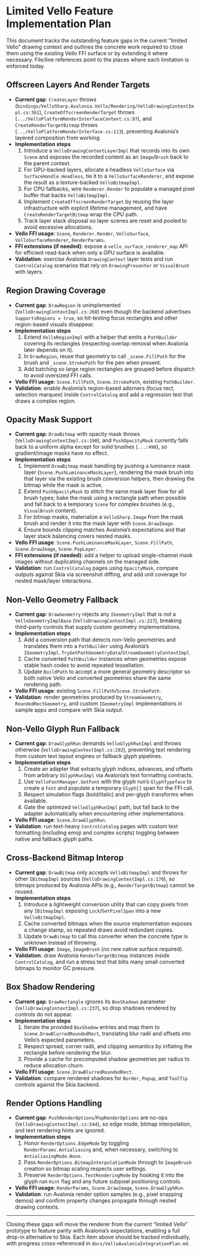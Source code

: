 # Limited Vello Feature Implementation Plan

This document tracks the outstanding feature gaps in the current “limited Vello” drawing context and outlines the concrete work required to close them using the existing Vello FFI surface or by extending it where necessary. File/line references point to the places where each limitation is enforced today.

## Offscreen Layers And Render Targets

- **Current gap**: `CreateLayer` throws (`bindings/VelloSharp.Avalonia.Vello/Rendering/VelloDrawingContextImpl.cs:361`), `CreateOffscreenRenderTarget` throws (`.../VelloPlatformRenderInterfaceContext.cs:97`), and `CreateRenderTargetBitmap` throws (`.../VelloPlatformRenderInterface.cs:113`), preventing Avalonia’s layered composition from working.
- **Implementation steps**
  1. Introduce a `VelloDrawingContextLayerImpl` that records into its own `Scene` and exposes the recorded content as an `Image`/`Brush` back to the parent context.
  2. For GPU-backed layers, allocate a headless `VelloSurface` via `SurfaceHandle.Headless`, tie it to a `VelloSurfaceRenderer`, and expose the result as a texture-backed `VelloBitmapImpl`.
  3. For CPU fallbacks, wire `Renderer.Render` to populate a managed pixel buffer that backs `VelloBitmapImpl`.
  4. Implement `CreateOffscreenRenderTarget` by reusing the layer infrastructure with explicit lifetime management, and have `CreateRenderTargetBitmap` wrap the CPU path.
  5. Track layer stack disposal so layer scenes are reset and pooled to avoid excessive allocations.
- **Vello FFI usage**: `Scene`, `Renderer.Render`, `VelloSurface`, `VelloSurfaceRenderer`, `RenderParams`.
- **FFI extensions (if needed)**: expose a `vello_surface_renderer_map` API for efficient read-back when only a GPU surface is available.
- **Validation**: exercise Avalonia `DrawingContext` layer tests and run `ControlCatalog` scenarios that rely on `DrawingPresenter` or `VisualBrush` with layers.

## Region Drawing Coverage

- **Current gap**: `DrawRegion` is unimplemented (`VelloDrawingContextImpl.cs:260`) even though the backend advertises `SupportsRegions = true`, so hit-testing focus rectangles and other region-based visuals disappear.
- **Implementation steps**
  1. Extend `VelloRegionImpl` with a helper that emits a `PathBuilder` covering its rectangles (respecting overlap removal when Avalonia later depends on it).
  2. In `DrawRegion`, reuse that geometry to call `_scene.FillPath` for the brush and `_scene.StrokePath` for the pen when present.
  3. Add batching so large region rectangles are grouped before dispatch to avoid oversized FFI calls.
- **Vello FFI usage**: `Scene.FillPath`, `Scene.StrokePath`, existing `PathBuilder`.
- **Validation**: enable Avalonia’s region-based adorners (focus rect, selection marquee) inside `ControlCatalog` and add a regression test that draws a complex region.

## Opacity Mask Support

- **Current gap**: `DrawBitmap` with opacity mask throws (`VelloDrawingContextImpl.cs:190`), and `PushOpacityMask` currently falls back to a uniform alpha except for solid brushes (`...:498`), so gradient/image masks have no effect.
- **Implementation steps**
  1. Implement `DrawBitmap` mask handling by pushing a luminance mask layer (`Scene.PushLuminanceMaskLayer`), rendering the mask brush into that layer via the existing brush conversion helpers, then drawing the bitmap while the mask is active.
  2. Extend `PushOpacityMask` to stitch the same mask layer flow for all brush types; bake the mask using a rectangle path when possible and fall back to a temporary `Scene` for complex brushes (e.g., `VisualBrush` content).
  3. For bitmap masks, materialize a `VelloSharp.Image` from the mask brush and render it into the mask layer with `Scene.DrawImage`.
  4. Ensure bounds clipping matches Avalonia’s expectations and that layer stack balancing covers nested masks.
- **Vello FFI usage**: `Scene.PushLuminanceMaskLayer`, `Scene.FillPath`, `Scene.DrawImage`, `Scene.PopLayer`.
- **FFI extensions (if needed)**: add a helper to upload single-channel mask images without duplicating channels on the managed side.
- **Validation**: run `ControlCatalog` pages using `OpacityMask`, compare outputs against Skia via screenshot diffing, and add unit coverage for nested mask/layer interactions.

## Non-Vello Geometry Fallback

- **Current gap**: `DrawGeometry` rejects any `IGeometryImpl` that is not a `VelloGeometryImplBase` (`VelloDrawingContextImpl.cs:217`), breaking third-party controls that supply custom geometry implementations.
- **Implementation steps**
  1. Add a conversion path that detects non-Vello geometries and translates them into a `PathBuilder` using Avalonia’s `IGeometryImpl.TryGetPathGeometryData`/`StreamGeometryContextImpl`.
  2. Cache converted `PathBuilder` instances when geometries expose stable hash codes to avoid repeated tessellation.
  3. Update `BuildPath` to accept a more general geometry descriptor so both native Vello and converted geometries share the same rendering path.
- **Vello FFI usage**: existing `Scene.FillPath`/`Scene.StrokePath`.
- **Validation**: render geometries produced by `StreamGeometry`, `RoundedRectGeometry`, and custom `IGeometryImpl` implementations in sample apps and compare with Skia output.

## Non-Vello Glyph Run Fallback

- **Current gap**: `DrawGlyphRun` demands `VelloGlyphRunImpl` and throws otherwise (`VelloDrawingContextImpl.cs:292`), preventing text rendering from custom text layout engines or fallback glyph pipelines.
- **Implementation steps**
  1. Create an adapter that extracts glyph indices, advances, and offsets from arbitrary `IGlyphRunImpl` via Avalonia’s text formatting contracts.
  2. Use `VelloFontManager.GetFont` with the glyph run’s `GlyphTypeface` to create a `Font` and populate a temporary `Glyph[]` span for the FFI call.
  3. Respect simulation flags (bold/italic) and per-glyph transforms when available.
  4. Gate the optimized `VelloGlyphRunImpl` path, but fall back to the adapter automatically when encountering other implementations.
- **Vello FFI usage**: `Scene.DrawGlyphRun`.
- **Validation**: run text-heavy `ControlCatalog` pages with custom text formatting (including emoji and complex scripts) toggling between native and fallback glyph paths.

## Cross-Backend Bitmap Interop

- **Current gap**: `DrawBitmap` only accepts `VelloBitmapImpl` and throws for other `IBitmapImpl` sources (`VelloDrawingContextImpl.cs:170`), so bitmaps produced by Avalonia APIs (e.g., `RenderTargetBitmap`) cannot be reused.
- **Implementation steps**
  1. Introduce a lightweight conversion utility that can copy pixels from any `IBitmapImpl` exposing `Lock`/`GetPixelSpan` into a new `VelloBitmapImpl`.
  2. Cache converted bitmaps when the source implementation exposes a change stamp, so repeated draws avoid redundant copies.
  3. Update `DrawBitmap` to call this converter when the concrete type is unknown instead of throwing.
- **Vello FFI usage**: `Image`, `ImageBrush` (no new native surface required).
- **Validation**: draw Avalonia `RenderTargetBitmap` instances inside `ControlCatalog`, and run a stress test that blits many small converted bitmaps to monitor GC pressure.

## Box Shadow Rendering

- **Current gap**: `DrawRectangle` ignores its `BoxShadows` parameter (`VelloDrawingContextImpl.cs:237`), so drop shadows rendered by controls do not appear.
- **Implementation steps**
  1. Iterate the provided `BoxShadow` entries and map them to `Scene.DrawBlurredRoundedRect`, translating blur radii and offsets into Vello’s expected parameters.
  2. Respect spread, corner radii, and clipping semantics by inflating the rectangle before rendering the blur.
  3. Provide a cache for precomputed shadow geometries per radius to reduce allocation churn.
- **Vello FFI usage**: `Scene.DrawBlurredRoundedRect`.
- **Validation**: compare rendered shadows for `Border`, `Popup`, and `ToolTip` controls against the Skia backend.

## Render Options Handling

- **Current gap**: `PushRenderOptions`/`PopRenderOptions` are no-ops (`VelloDrawingContextImpl.cs:544`), so edge mode, bitmap interpolation, and text rendering hints are ignored.
- **Implementation steps**
  1. Honor `RenderOptions.EdgeMode` by toggling `RenderParams.Antialiasing` and, when necessary, switching to `AntialiasingMode.None`.
  2. Pass `RenderOptions.BitmapInterpolationMode` through to `ImageBrush` creation so bitmap scaling respects user settings.
  3. Preserve `RenderOptions.TextRenderingMode` by hooking it into the glyph run `Hint` flag and any future subpixel positioning controls.
- **Vello FFI usage**: `RenderParams`, `Scene.DrawImage`, `Scene.DrawGlyphRun`.
- **Validation**: run Avalonia render option samples (e.g., pixel snapping demos) and confirm property changes propagate through nested drawing contexts.

---

Closing these gaps will move the renderer from the current “limited Vello” prototype to feature parity with Avalonia’s expectations, enabling a full drop-in alternative to Skia. Each item above should be tracked individually, with progress cross-referenced in `docs/VelloAvaloniaIntegrationPlan.md`.
